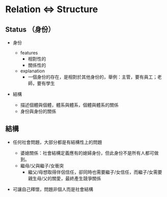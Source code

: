 # Relation <=> Structure

## Status （身份）
* 身份
    * features
        * 相對性的
        * 關係性的
    * explanation
        * 一個身份的存在，是相對於其他身份的，舉例：主管，要有員工；老師，要有學生

* 結構
    * 描述個體與個體，體系與體系，個體與體系的關係
    * 身份與身份的關係


## 結構

* 任何社會問題，大部分都是有結構性上的問題
    * 婆媳關係：社會結構定義應有的媳婦身份，但此身份不是所有人都可做到。
    * 繼母/父與繼子/女衝突
        * 繼父/母想取得伴侶信任，卻同時也需要繼子/女信任，而繼子/女需要親生母/父的關愛，最終產生競爭關係

* 可讓自己釋懷，問題非個人而是社會結構
